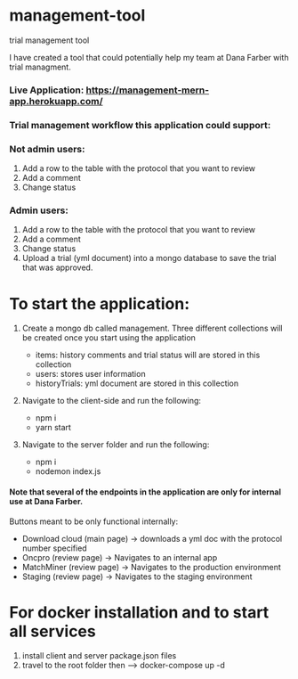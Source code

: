 # management-tool
trial management tool

I have created a tool that could potentially help my team at Dana Farber with trial managment.
### Live Application: https://management-mern-app.herokuapp.com/

### Trial management workflow this application could support:

### Not admin users:

1) Add a row to the table with the protocol that you want to review
2) Add a comment
3) Change status

### Admin users:

1) Add a row to the table with the protocol that you want to review
2) Add a comment
3) Change status
4) Upload a trial (yml document) into a mongo database to save the trial that was approved.

# To start the application:

1) Create a mongo db called management. Three different collections will be created once you start using the application
    - items: history comments and trial status will are stored in this collection
    - users: stores user information
    - historyTrials: yml document are stored in this collection

2) Navigate to the client-side and run the following:
    -  npm i
    -  yarn start

3) Navigate to the server folder and run the following:
    - npm i
    - nodemon index.js
 
#### Note that several of the endpoints in the application are only for internal use at Dana Farber.

Buttons meant to be only functional internally:
- Download cloud (main page) -> downloads a yml doc with the protocol number specified
- Oncpro (review page) -> Navigates to an internal app
- MatchMiner (review page) -> Navigates to the production environment
- Staging (review page) -> Navigates to the staging environment


# For docker installation and to start all services 

1) install client and server package.json files
2) travel to the root folder then --> docker-compose up -d







